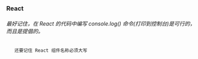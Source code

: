 ### React 

###### 最好记住，在 React 的代码中编写 console.log() 命令(打印到控制台)是可行的，而且是提倡的。
       
       还要记住 React 组件名称必须大写